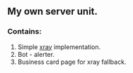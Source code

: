 ## My own server unit.

### Contains:

1. Simple [xray](https://github.com/XTLS/Xray-core) implementation.
2. Bot - alerter.
3. Business card page for xray fallback.
